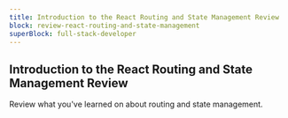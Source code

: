 ```yaml
---
title: Introduction to the React Routing and State Management Review
block: review-react-routing-and-state-management
superBlock: full-stack-developer
---
```


## Introduction to the React Routing and State Management Review

Review what you've learned on about routing and state management.
